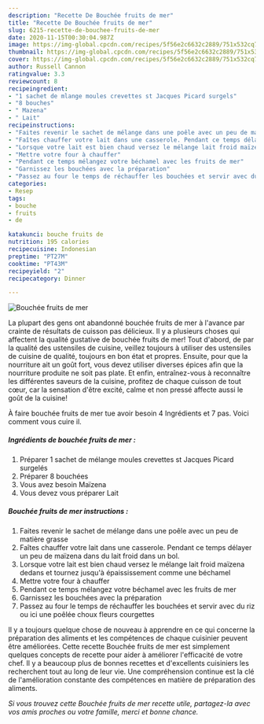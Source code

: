 ```yaml
---
description: "Recette De Bouchée fruits de mer"
title: "Recette De Bouchée fruits de mer"
slug: 6215-recette-de-bouchee-fruits-de-mer
date: 2020-11-15T00:30:04.987Z
image: https://img-global.cpcdn.com/recipes/5f56e2c6632c2889/751x532cq70/bouchee-fruits-de-mer-photo-principale-de-la-recette.jpg
thumbnail: https://img-global.cpcdn.com/recipes/5f56e2c6632c2889/751x532cq70/bouchee-fruits-de-mer-photo-principale-de-la-recette.jpg
cover: https://img-global.cpcdn.com/recipes/5f56e2c6632c2889/751x532cq70/bouchee-fruits-de-mer-photo-principale-de-la-recette.jpg
author: Russell Cannon
ratingvalue: 3.3
reviewcount: 8
recipeingredient:
- "1 sachet de mlange moules crevettes st Jacques Picard surgels"
- "8 bouches"
- " Mazena"
- " Lait"
recipeinstructions:
- "Faites revenir le sachet de mélange dans une poêle avec un peu de matière grasse"
- "Faîtes chauffer votre lait dans une casserole. Pendant ce temps délayer un peu de maïzena dans du lait froid dans un bol."
- "Lorsque votre lait est bien chaud versez le mélange lait froid maïzena dedans et tournez jusqu&#39;à épaississement comme une béchamel"
- "Mettre votre four à chauffer"
- "Pendant ce temps mélangez votre béchamel avec les fruits de mer"
- "Garnissez les bouchées avec la préparation"
- "Passez au four le temps de réchauffer les bouchées et servir avec du riz ou ici une poêlée choux fleurs courgettes"
categories:
- Resep
tags:
- bouche
- fruits
- de

katakunci: bouche fruits de 
nutrition: 195 calories
recipecuisine: Indonesian
preptime: "PT27M"
cooktime: "PT43M"
recipeyield: "2"
recipecategory: Dinner

---
```



![Bouchée fruits de mer](https://img-global.cpcdn.com/recipes/5f56e2c6632c2889/751x532cq70/bouchee-fruits-de-mer-photo-principale-de-la-recette.jpg)

La plupart des gens ont abandonné bouchée fruits de mer à l'avance par crainte de résultats de cuisson pas délicieux. Il y a plusieurs choses qui affectent la qualité gustative de bouchée fruits de mer! Tout d'abord, de par la qualité des ustensiles de cuisine, veillez toujours à utiliser des ustensiles de cuisine de qualité, toujours en bon état et propres. Ensuite, pour que la nourriture ait un goût fort, vous devez utiliser diverses épices afin que la nourriture produite ne soit pas plate. Et enfin, entraînez-vous à reconnaître les différentes saveurs de la cuisine, profitez de chaque cuisson de tout cœur, car la sensation d'être excité, calme et non pressé affecte aussi le goût de la cuisine!

<!--inarticleads1-->

À faire bouchée fruits de mer tue avoir besoin 4 Ingrédients et 7 pas. Voici comment vous cuire il.

##### Ingrédients de bouchée fruits de mer :

1. Préparer 1 sachet de mélange moules crevettes st Jacques Picard surgelés
1. Préparer 8 bouchées
1. Vous avez besoin  Maïzena
1. Vous devez vous préparer  Lait




<!--inarticleads2-->

##### Bouchée fruits de mer instructions :

1. Faites revenir le sachet de mélange dans une poêle avec un peu de matière grasse
1. Faîtes chauffer votre lait dans une casserole. Pendant ce temps délayer un peu de maïzena dans du lait froid dans un bol.
1. Lorsque votre lait est bien chaud versez le mélange lait froid maïzena dedans et tournez jusqu&#39;à épaississement comme une béchamel
1. Mettre votre four à chauffer
1. Pendant ce temps mélangez votre béchamel avec les fruits de mer
1. Garnissez les bouchées avec la préparation
1. Passez au four le temps de réchauffer les bouchées et servir avec du riz ou ici une poêlée choux fleurs courgettes




<!--inarticleads1-->

<p>
Il y a toujours quelque chose de nouveau à apprendre en ce qui concerne la préparation des aliments et les compétences de chaque cuisinier peuvent être améliorées. Cette recette Bouchée fruits de mer est simplement quelques concepts de recette pour aider à améliorer l'efficacité de votre chef. Il y a beaucoup plus de bonnes recettes et d'excellents cuisiniers les recherchent tout au long de leur vie. Une compréhension continue est la clé de l'amélioration constante des compétences en matière de préparation des aliments.
</p>

<p>
<i>Si vous trouvez cette Bouchée fruits de mer recette utile, partagez-la avec vos amis proches ou votre famille, merci et bonne chance.</i>
</p>
